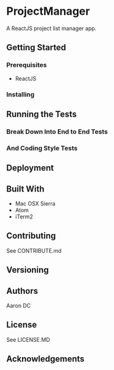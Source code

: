 # ProjectManager
A ReactJS project list manager app.


## Getting Started
### Prerequisites
- ReactJS

### Installing

## Running the Tests

### Break Down Into End to End Tests

### And Coding Style Tests

## Deployment

## Built With
- Mac OSX Sierra
- Atom
- iTerm2


## Contributing
See CONTRIBUTE.md
## Versioning

## Authors
Aaron DC
## License
See LICENSE.MD
## Acknowledgements
